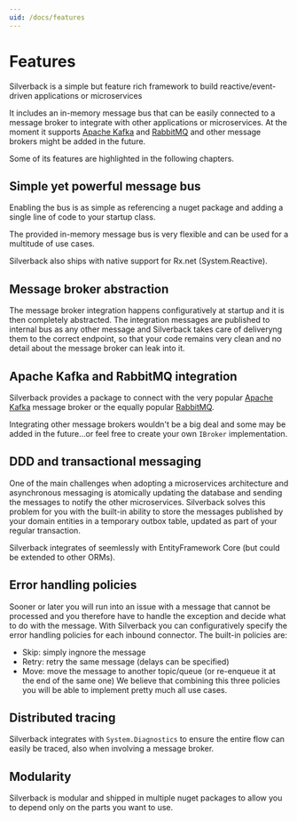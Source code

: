 ```yaml
---
uid: /docs/features
---
```


# Features

Silverback is a simple but feature rich framework to build reactive/event-driven applications or microservices

It includes an in-memory message bus that can be easily connected to a message broker to integrate with other applications or microservices. At the moment it supports [Apache Kafka](https://kafka.apache.org/) and [RabbitMQ](https://www.rabbitmq.com/) and other message brokers might be added in the future.

Some of its features are highlighted in the following chapters.

## Simple yet powerful message bus

Enabling the bus is as simple as referencing a nuget package and adding a single line of code to your startup class.

The provided in-memory message bus is very flexible and can be used for a multitude of use cases.

Silverback also ships with native support for Rx.net (System.Reactive).

## Message broker abstraction

The message broker integration happens configuratively at startup and it is then completely abstracted. The integration messages are published to internal bus as any other message  and Silverback takes care of deliveryng them to the correct endpoint, so that your code remains very clean and no detail about the message broker can leak into it. 

## Apache Kafka and RabbitMQ integration

Silverback provides a package to connect with the very popular [Apache Kafka](https://kafka.apache.org/) message broker or the equally popular [RabbitMQ](https://www.rabbitmq.com/).

Integrating other message brokers wouldn't be a big deal and some may be added in the future...or feel free to create your own `IBroker` implementation.

## DDD and transactional messaging

One of the main challenges when adopting a microservices architecture and asynchronous messaging is atomically updating the database and sending the messages to notify the other microservices. Silverback solves this problem for you with the built-in ability to store the messages published by your domain entities in a temporary outbox table, updated as part of your regular transaction.

Silverback integrates of seemlessly with EntityFramework Core (but could be extended to other ORMs).

## Error handling policies

Sooner or later you will run into an issue with a message that cannot be processed and you therefore have to handle the exception and decide what to do with the message.
With Silverback you can configuratively specify the error handling policies for each inbound connector. The built-in policies are:
* Skip: simply ingnore the message
* Retry: retry the same message (delays can be specified)
* Move: move the message to another topic/queue (or re-enqueue it at the end of the same one)
We believe that combining this three policies you will be able to implement pretty much all use cases.

## Distributed tracing

Silverback integrates with `System.Diagnostics` to ensure the entire flow can easily be traced, also when involving a message broker.

## Modularity

Silverback is modular and shipped in multiple nuget packages to allow you to depend only on the parts you want to use.